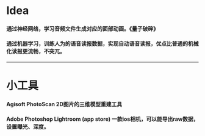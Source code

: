 # Idea
#### 通过神经网络，学习音频文件生成对应的面部动画。《量子破碎》
#### 通过机器学习，训练人为的语音读报数据，实现自动语音读报，优点比普通的机械化读报更流畅，不突兀。


---
# 小工具
#### Agisoft PhotoScan 2D图片的三维模型重建工具
#### Adobe Photoshop Lightroom (app store) 一款ios相机，可以能导出raw数据，设置曝光、深度。
